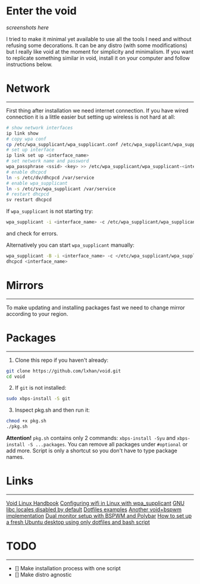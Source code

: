 # Enter the void 

*screenshots here*

I tried to make it minimal yet available to use all the tools I need and without refusing some decorations. It can be any distro (with some modifications) but I really like void at the moment for simplicity and minimalism. If you want to replicate something similar in void, install it on your computer and follow instructions below.

# Network 
___

First thing after installation we need internet connection. If you have wired connection it is a little easier but setting up wireless is not hard at all:

```sh
# show network interfaces
ip link show
# copy wpa conf 
cp /etc/wpa_supplicant/wpa_supplicant.conf /etc/wpa_supplicant/wpa_supplicant-<interface_name>.conf
# set up interface
ip link set up <interface_name>
# set network name and password
wpa_passphrase <ssid> <key> >> /etc/wpa_supplicant/wpa_supplicant-<interface_name>.conf
# enable dhcpcd 
ln -s /etc/dv/dhcpcd /var/service
# enable wpa_supplicant
ln -s /etc/sv/wpa_supplicant /var/service
# restart dhcpcd
sv restart dhcpcd
```

If `wpa_supplicant` is not starting try:
```sh
wpa_supplicant -i <interface_name> -c /etc/wpa_supplicant/wpa_supplicant-<interface_name>.conf
```
and check for errors.

Alternatively you can start `wpa_supplicant` manually:
```sh
wpa_supplicant -B -i <interface_name> -c </etc/wpa_supplicant/wpa_supplicant-<interface_name>.conf
dhcpcd <interface_name>
```

# Mirrors
___

To make updating and installing packages fast we need to change mirror according to your region. 

# Packages
___

1. Clone this repo if you haven't already:
 
```sh
git clone https://github.com/lxhan/void.git
cd void
```
2. If `git` is not installed:
```sh
sudo xbps-install -S git
```

3. Inspect pkg.sh and then run it:

```sh
chmod +x pkg.sh
./pkg.sh
```

**Attention!** `pkg.sh` contains only 2 commands: `xbps-install -Syu` and `xbps-install -S ...packages`. You can remove all packages under `#optional` or add more. Script is only a shortcut so you don't have to type package names.

# Links
___

[Void Linux Handbook](https://docs.voidlinux.org/print.html)
[Configuring wifi in Linux with wpa_supplicant](https://shapeshed.com/linux-wifi/)
[GNU libc locales disabled by default](https://voidlinux.org/news/2013/05/libc-locales-disabled.html)
[Dotfiles examples](https://github.com/jmdaly/dotfiles)
[Another void+bspwm implementation](https://github.com/Speyll/void-bspwm)
[Dual monitor setup with BSPWM and Polybar](https://protesilaos.com/codelog/multihead-bspwm-polybar/)
[How to set up a fresh Ubuntu desktop using only dotfiles and bash script](https://victoria.dev/blog/how-to-set-up-a-fresh-ubuntu-desktop-using-only-dotfiles-and-bash-scripts/)

# TODO
___

- [] Make installation process with one script
- [] Make distro agnostic
